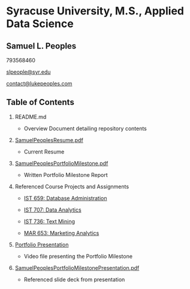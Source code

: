 # Syracuse University, M.S., Applied Data Science
## Samuel L. Peoples

793568460

slpeople@syr.edu

contact@lukepeoples.com

## Table of Contents

1. README.md 
    - Overview Document detailing repository contents

2. [SamuelPeoplesResume.pdf](https://github.com/SLPeoples/MSADS_Portfolio/blob/master/SamuelPeoplesResume.pdf)
    - Current Resume

3. [SamuelPeoplesPortfolioMilestone.pdf](https://github.com/SLPeoples/MSADS_Portfolio/blob/master/SamuelPeoplesPortfolioMilestone.pdf)
    - Written Portfolio Milestone Report

4. Referenced Course Projects and Assignments
    * [IST 659: Database Administration](https://github.com/SLPeoples/MSADS_Portfolio/tree/master/IST659_DatabaseAdministration)
    
    * [IST 707: Data Analytics](https://github.com/SLPeoples/MSADS_Portfolio/tree/master/IST707_DataAnalytics)
    
    * [IST 736: Text Mining](https://github.com/SLPeoples/MSADS_Portfolio/tree/master/IST736_TextMining)
   
    * [MAR 653: Marketing Analytics](https://github.com/SLPeoples/MSADS_Portfolio/tree/master/MAR653_Marketing_Analytics)
  
5. [Portfolio Presentation](https://github.com/SLPeoples/MSADS_Portfolio/blob/master/SamuelPeoplesPortfolioPresentation.mp4)
    - Video file presenting the Portfolio Milestone

6. [SamuelPeoplesPortfolioMilestonePresentation.pdf](https://github.com/SLPeoples/MSADS_Portfolio/blob/master/SamuelPeoplesPortfolioMilestonePresentation.pdf)
    - Referenced slide deck from presentation

